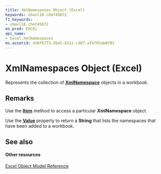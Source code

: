 ```yaml
---
title: XmlNamespaces Object (Excel)
keywords: vbaxl10.chm745072
f1_keywords:
- vbaxl10.chm745072
ms.prod: EXCEL
api_name:
- Excel.XmlNamespaces
ms.assetid: 430f6773-2be5-8312-cd67-afb703ab0782
---
```



# XmlNamespaces Object (Excel)

Represents the collection of  **[XmlNamespace](xmlnamespace-object-excel.md)** objects in a workbook.


## Remarks

Use the  **[Item](xmlnamespaces-item-property-excel.md)** method to access a particular **XmlNamespace** object.

Use the  **[Value](xmlnamespaces-value-property-excel.md)** property to return a **String** that lists the namespaces that have been added to a workbook.


## See also


#### Other resources


[Excel Object Model Reference](http://msdn.microsoft.com/library/object-model-excel-vba-reference%28Office.15%29.aspx)


